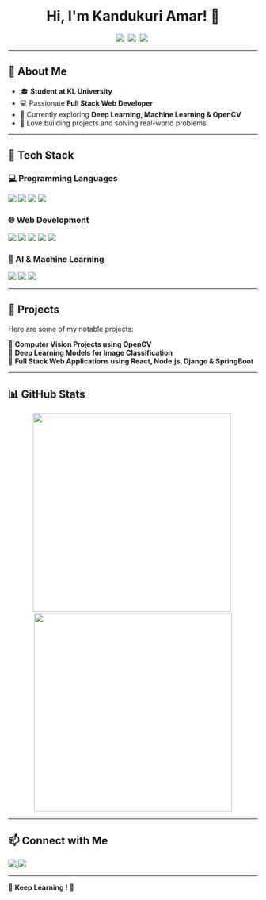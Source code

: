 <h1 align="center">Hi, I'm Kandukuri Amar! 👋</h1>
<p align="center">
  <img src="https://img.shields.io/badge/FullStack-Web_Developer-blue?style=flat-square&logo=appveyor" />&nbsp
  <img src="https://img.shields.io/badge/Languages-C,C++,Python,HTML,CSS,JS-orange?style=flat-square" />&nbsp
  <img src="https://img.shields.io/badge/Currently_Learning-Deep_Learning,ML,CV2-green?style=flat-square" />&nbsp
</p>

---

## 🏢 About Me  
- 🎓 **Student at KL University**  
- 💻 Passionate **Full Stack Web Developer**  
- 🔬 Currently exploring **Deep Learning, Machine Learning & OpenCV**  
- 🚀 Love building projects and solving real-world problems  

---

## 🔧 Tech Stack  

### 💻 Programming Languages  
<p align="left">
  <img src="https://img.shields.io/badge/-C-blue?style=flat-square&logo=c" />
  <img src="https://img.shields.io/badge/-C++-00599C?style=flat-square&logo=c%2B%2B" />
  <img src="https://img.shields.io/badge/-Python-FFD43B?style=flat-square&logo=python&logoColor=blue" />
  <img src="https://img.shields.io/badge/-Java-007396?style=flat-square&logo=java&logoColor=white" />
</p>

### 🌐 Web Development  
<p align="left">
  <img src="https://img.shields.io/badge/-HTML5-E34F26?style=flat-square&logo=html5&logoColor=white" />
  <img src="https://img.shields.io/badge/-CSS3-1572B6?style=flat-square&logo=css3" />
  <img src="https://img.shields.io/badge/-JavaScript-F7DF1E?style=flat-square&logo=javascript&logoColor=black" />
  <img src="https://img.shields.io/badge/-Django-092E20?style=flat-square&logo=django&logoColor=white" />
  <img src="https://img.shields.io/badge/-Spring%20Boot-6DB33F?style=flat-square&logo=spring-boot&logoColor=white" />
</p>

### 🤖 AI & Machine Learning  
<p align="left">
  <img src="https://img.shields.io/badge/-TensorFlow-FF6F00?style=flat-square&logo=tensorflow" />
  <img src="https://img.shields.io/badge/-OpenCV-5C3EE8?style=flat-square&logo=opencv" />
  <img src="https://img.shields.io/badge/-Scikit_Learn-F7931E?style=flat-square&logo=scikitlearn" />
</p>

---

## 🚀 Projects  
Here are some of my notable projects:  

📌 **Computer Vision Projects using OpenCV**  
📌 **Deep Learning Models for Image Classification**  
📌 **Full Stack Web Applications using React, Node.js, Django & SpringBoot**  

---

## 📊 GitHub Stats  
<p align="center">
  <img src="https://github-readme-stats.vercel.app/api?username=KandukuriAmar&show_icons=true&theme=radical" width="400" />&nbsp
  <img src="https://github-readme-streak-stats.herokuapp.com/?user=KandukuriAmar&theme=dark" width="400" />
</p>

---

## 📫 Connect with Me  
<p align="left">
  <a href="https://www.linkedin.com/in/kandukuri-amar-nadh-2631a72b3/" target="_blank">
    <img src="https://img.shields.io/badge/LinkedIn-KandukuriAmar-blue?style=flat-square&logo=linkedin" />
  </a>
  <a href="https://github.com/KandukuriAmar" target="_blank">
    <img src="https://img.shields.io/badge/GitHub-KandukuriAmar-lightgrey?style=flat-square&logo=github" />
  </a>
</p>

---

🚀 **Keep Learning !** 🚀
